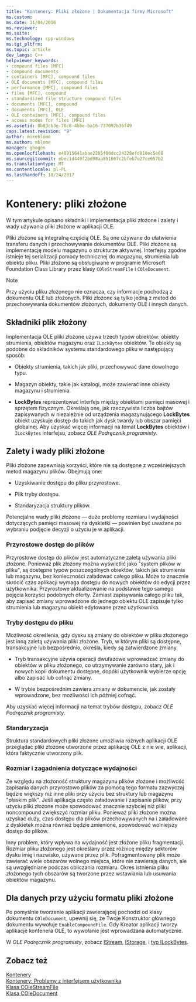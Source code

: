 ```yaml
---
title: "Kontenery: Pliki złożone | Dokumentacja firmy Microsoft"
ms.custom: 
ms.date: 11/04/2016
ms.reviewer: 
ms.suite: 
ms.technology: cpp-windows
ms.tgt_pltfrm: 
ms.topic: article
dev_langs: C++
helpviewer_keywords:
- compound files [MFC]
- compound documents
- containers [MFC], compound files
- OLE documents [MFC], compound files
- performance [MFC], compound files
- files [MFC], compound
- standardized file structure compound files
- documents [MFC], compound
- documents [MFC], OLE
- OLE containers [MFC], compound files
- access modes for files [MFC]
ms.assetid: 8b83cb3e-76c8-4bbe-ba16-737092b36f49
caps.latest.revision: "9"
author: mikeblome
ms.author: mblome
manager: ghogen
ms.openlocfilehash: e48915641abae2285f00dcc24328efd810ec5e68
ms.sourcegitcommit: ebec1d449f2bd98aa851667c2bfeb7e27ce657b2
ms.translationtype: MT
ms.contentlocale: pl-PL
ms.lasthandoff: 10/24/2017
---
```

# <a name="containers-compound-files"></a>Kontenery: pliki złożone
W tym artykule opisano składniki i implementacja pliki złożone i zalety i wady używania pliki złożone w aplikacji OLE.  
  
 Pliki złożone są integralną częścią OLE. Są one używane do ułatwienia transferu danych i przechowywanie dokumentów OLE. Pliki złożone są implementację modelu magazynu o strukturze aktywnej. Interfejsy zgodne istnieje tej serializacji pomocy technicznej do magazynu, strumienia lub obiektu pliku. Pliki złożone są obsługiwane w programie Microsoft Foundation Class Library przez klasy `COleStreamFile` i `COleDocument`.  
  
> [!NOTE]
>  Przy użyciu pliku złożonego nie oznacza, czy informacje pochodzą z dokumentu OLE lub złożonych. Pliki złożone są tylko jedną z metod do przechowywania dokumentów złożonych, dokumenty OLE i innych danych.  
  
##  <a name="_core_components_of_a_compound_file"></a>Składniki plik złożony  
 Implementacja OLE pliki złożone używa trzech typów obiektów: obiekty strumienia, obiektów magazynu oraz `ILockBytes` obiektów. Te obiekty są podobne do składników systemu standardowego pliku w następujący sposób:  
  
-   Obiekty strumienia, takich jak pliki, przechowywać dane dowolnego typu.  
  
-   Magazyn obiekty, takie jak katalogi, może zawierać inne obiekty magazynu i strumienia.  
  
-   **LockBytes** reprezentować interfejs między obiektami pamięci masowej i sprzętem fizycznym. Określają one, jak rzeczywista liczba bajtów zapisywanych w niezależnie od urządzenia magazynującego **LockBytes** obiekt uzyskuje dostęp do takich jak dysk twardy lub obszar pamięci globalnej. Aby uzyskać więcej informacji na temat **LockBytes** obiektów i `ILockBytes` interfejsu, zobacz *OLE Podręcznik programisty*.  
  
##  <a name="_core_advantages_and_disadvantages_of_compound_files"></a>Zalety i wady pliki złożone  
 Pliki złożone zapewniają korzyści, które nie są dostępne z wcześniejszych metod magazynu plików. Obejmują one:  
  
-   Uzyskiwanie dostępu do pliku przyrostowe.  
  
-   Plik tryby dostępu.  
  
-   Standaryzacja struktury plików.  
  
 Potencjalne wady pliki złożone — duże problemy rozmiaru i wydajności dotyczących pamięci masowej na dyskietki — powinien być uważane po wybraniu podjęcie decyzji o użyciu je w aplikacji.  
  
###  <a name="_core_incremental_access_to_files"></a>Przyrostowe dostęp do plików  
 Przyrostowe dostęp do plików jest automatyczne zaletą używania pliki złożone. Ponieważ plik złożony można wyświetlić jako "system plików w pliku", są dostępne typów poszczególnych obiektów, takich jak strumienia lub magazynu, bez konieczności załadować całego pliku. Może to znacznie skrócić czas aplikacji wymaga dostępu do nowych obiektów do edycji przez użytkownika. Przyrostowe aktualizowanie na podstawie tego samego pojęcia korzyści podobnych oferty. Zamiast zapisywania całego pliku tak, aby zapisać zmiany wprowadzone do jednego obiektu OLE zapisuje tylko strumienia lub magazynu obiekt edytowane przez użytkownika.  
  
###  <a name="_core_file_access_modes"></a>Tryby dostępu do pliku  
 Możliwość określenia, gdy dysku są zmiany do obiektów w pliku złożonego jest inną zaletą używania pliki złożone. Tryb, w którym pliki są dostępne, transakcyjne lub bezpośrednio, określa, kiedy są zatwierdzone zmiany.  
  
-   Tryb transakcyjne używa operacji dwufazowe wprowadzać zmiany do obiektów w pliku złożonego, co utrzymywanie zarówno stary, jak i nowych kopii dokumentu dostępne, dopóki użytkownik wybierze opcję albo zapisać lub cofnąć zmiany.  
  
-   W trybie bezpośrednim zawiera zmiany w dokumencie, jak zostały wprowadzone, bez możliwości ich później cofnąć.  
  
 Aby uzyskać więcej informacji na temat trybów dostępu, zobacz *OLE Podręcznik programisty*.  
  
###  <a name="_core_standardization"></a>Standaryzacja  
 Struktura standardowych pliki złożone umożliwia różnych aplikacji OLE przeglądać pliki złożone utworzone przez aplikację OLE z nie wie, aplikacji, która faktycznie utworzony plik.  
  
###  <a name="_core_size_and_performance_considerations"></a>Rozmiar i zagadnienia dotyczące wydajności  
 Ze względu na złożoność struktury magazynu plików złożone i możliwość zapisania danych przyrostowo plików za pomocą tego formatu zazwyczaj będzie większy niż inne pliki przy użyciu bez struktury lub magazynu "płaskim plik". Jeśli aplikacja często załadowanie i zapisanie plików, przy użyciu pliki złożone może spowodować znacznie szybciej niż pliki noncompound zwiększyć rozmiar pliku. Ponieważ pliki złożone można uzyskać duży, czas dostępu dla plików przechowywanych na i załadowane z dyskietek można również będzie zmienione, spowodować wolniejszy dostęp do plików.  
  
 Inny problem, który wpływa na wydajność jest złożone pliku fragmentacji. Rozmiar pliku złożonego jest określany przez różnicę między sektorów dysku imię i nazwisko, używane przez plik. Pofragmentowany plik może zawierać wiele obszarów wolnego miejsca, które nie zawierają danych, ale są uwzględniane podczas obliczania rozmiaru. Okres istnienia pliku złożonego tych obszarów są tworzone przez wstawiania lub usuwania obiektów magazynu.  
  
##  <a name="_core_using_compound_files_format_for_your_data"></a>Dla danych przy użyciu formatu pliki złożone  
 Po pomyślnie tworzenie aplikacji zawierającej pochodzi od klasy dokumentu `COleDocument`, upewnij się, że Twoje Konstruktor głównego dokumentu wywołuje `EnableCompoundFile`. Gdy Kreator aplikacji tworzy aplikacje kontenera OLE, to wywołanie jest wprowadzana automatycznie.  
  
 W *OLE Podręcznik programisty*, zobacz [IStream](http://msdn.microsoft.com/library/windows/desktop/aa380034), [IStorage](http://msdn.microsoft.com/library/windows/desktop/aa380015), i [typ ILockBytes](http://msdn.microsoft.com/library/windows/desktop/aa379238).  
  
## <a name="see-also"></a>Zobacz też  
 [Kontenery](../mfc/containers.md)   
 [Kontenery: Problemy z interfejsem użytkownika](../mfc/containers-user-interface-issues.md)   
 [Klasa COleStreamFile](../mfc/reference/colestreamfile-class.md)   
 [Klasa COleDocument](../mfc/reference/coledocument-class.md)
